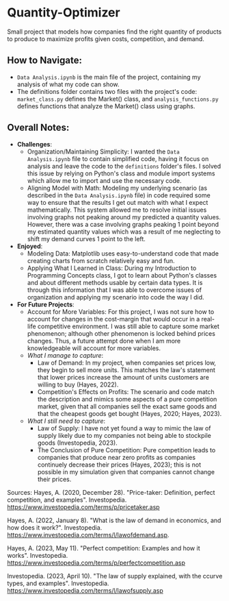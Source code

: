 # Quantity-Optimizer
Small project that models how companies find the right quantity of products to produce to maximize profits given costs, competition, and demand.

## How to Navigate:
- `Data Analysis.ipynb` is the main file of the project, containing my analysis of what my code can show.
- The definitions folder contains two files with the project's code: `market_class.py` defines the Market() class, and  `analysis_functions.py` defines functions that analyze the Market() class using graphs.

## Overall Notes:
- **Challenges**:
    - Organization/Maintaining Simplicity: I wanted the `Data Analysis.ipynb` file to contain simplified code, having it focus on analysis and leave the code to the `definitions` folder's files. I solved this issue by relying on Python's class and module import systems which allow me to import and use the necessary code.
    - Aligning Model with Math: Modeling my underlying scenario (as described in the `Data Analysis.ipynb` file) in code required some way to ensure that the results I get out match with what I expect mathematically. This system allowed me to resolve initial issues involving graphs not peaking around my predicted a quantity values. However, there was a case involving graphs peaking 1 point beyond my estimated quantity values which was a result of me neglecting to shift my demand curves 1 point to the left.
- **Enjoyed**:
    - Modeling Data: Matplotlib uses easy-to-understand code that made creating charts from scratch relatively easy and fun.
    - Applying What I Learned in Class: During my Introduction to Programming Concepts class, I got to learn about Python's classes and about different methods usable by certain data types. It is through this information that I was able to overcome issues of organization and applying my scenario into code the way I did.
- **For Future Projects**:
    - Account for More Variables: For this project, I was not sure how to account for changes in the cost-margin that would occur in a real-life competitive environment. I was still able to capture some market phenomenon; although other phenomenon is locked behind prices changes. Thus, a future attempt done when I am more knowledgeable will account for more variables.
     - *What I manage to capture*:
        - Law of Demand: In my project, when companies set prices low, they begin to sell more units. This matches the law's statement that lower prices increase the amount of units customers are willing to buy (Hayes, 2022).
        - Competition's Effects on Profits: The scenario and code match the description and mimics some aspects of a pure competition market, given that all companies sell the exact same goods and that the cheapest goods get bought (Hayes, 2020; Hayes, 2023).
    - *What I still need to capture*:
        - Law of Supply: I have not yet found a way to mimic the law of supply likely due to my companies not being able to stockpile goods (Investopedia, 2023).
        - The Conclusion of Pure Competition: Pure competition leads to companies that produce near zero profits as companies continuely decrease their prices (Hayes, 2023); this is not possible in my simulation given that companies cannot change their prices.

Sources:
Hayes, A. (2020, December 28). "Price-taker: Definition, perfect competition, and examples". Investopedia. https://www.investopedia.com/terms/p/pricetaker.asp

Hayes, A. (2022, January 8). "What is the law of demand in economics, and how does it work?". Investopedia. https://www.investopedia.com/terms/l/lawofdemand.asp.

Hayes, A. (2023, May 11). "Perfect competition: Examples and how it works". Investopedia. https://www.investopedia.com/terms/p/perfectcompetition.asp

Investopedia. (2023, April 10). "The law of supply explained, with the ccurve types, and examples". Investopedia. https://www.investopedia.com/terms/l/lawofsupply.asp
